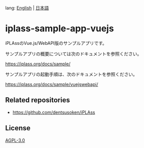 lang: [English](./README-EN.md) | [日本語](./README.md)

# iplass-sample-app-vuejs
iPLAssのVue.js/WebAPI版のサンプルアプリです。

サンプルアプリの概要については次のドキュメントを参照ください。

<https://iplass.org/docs/sample/>

サンプルアプリの起動手順は、次のドキュメントを参照ください。

<https://iplass.org/docs/sample/vuejswebapi/>

## Related repositories

* <https://github.com/dentsusoken/iPLAss>

## License
[AGPL-3.0](https://www.gnu.org/licenses/agpl.html)
